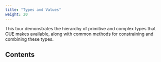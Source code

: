 ```yaml
---
title: "Types and Values"
weight: 20
---
```


This tour demonstrates the hierarchy of primitive and complex types that CUE
makes available, along with common methods for constraining and combining these
types.

## Contents
